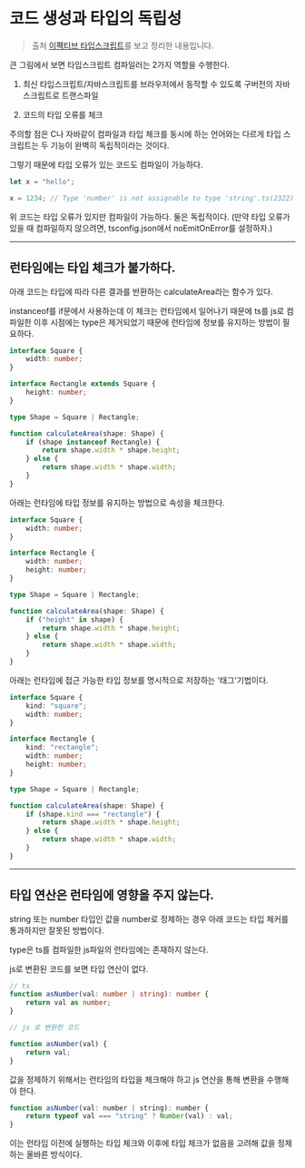 # 코드 생성과 타입의 독립성

> 출처 [이펙티브 타입스크립트](http://www.kyobobook.co.kr/product/detailViewKor.laf?mallGb=KOR&ejkGb=KOR&barcode=9788966263134)를 보고 정리한 내용입니다.

큰 그림에서 보면 타입스크립트 컴파일러는 2가지 역할을 수행한다.

1. 최신 타입스크립트/자바스크립트를 브라우저에서 동작할 수 있도록 구버전의 자바스크립트로 트랜스파일

2. 코드의 타입 오류를 체크

주의할 점은 C나 자바같이 컴파일과 타입 체크를 동시에 하는 언어와는 다르게 타입 스크립트는 두 기능이 완벽히 독립적이라는 것이다.

그렇기 때문에 타입 오류가 있는 코드도 컴파일이 가능하다.

```ts
let x = "hello";

x = 1234; // Type 'number' is not assignable to type 'string'.ts(2322)
```

위 코드는 타입 오류가 있지만 컴파일이 가능하다. 둘은 독립적이다.
(만약 타입 오류가 있을 때 컴파일하지 않으려면, tsconfig.json에서 noEmitOnError를 설정하자.)

---

## 런타임에는 타입 체크가 불가하다.

아래 코드는 타입에 따라 다른 결과를 반환하는 calculateArea라는 함수가 있다.

instanceof를 if문에서 사용하는데 이 체크는 런타임에서 일어나기 때문에 ts를 js로 컴파일한 이후 시점에는 type은 제거되었기 때문에 런타임에 정보를 유지하는 방법이 필요하다.

```ts
interface Square {
    width: number;
}

interface Rectangle extends Square {
    height: number;
}

type Shape = Square | Rectangle;

function calculateArea(shape: Shape) {
    if (shape instanceof Rectangle) {
        return shape.width * shape.height;
    } else {
        return shape.width * shape.width;
    }
}
```

아래는 런타임에 타입 정보를 유지하는 방법으로 속성을 체크한다.

```ts
interface Square {
    width: number;
}

interface Rectangle {
    width: number;
    height: number;
}

type Shape = Square | Rectangle;

function calculateArea(shape: Shape) {
    if ("height" in shape) {
        return shape.width * shape.height;
    } else {
        return shape.width * shape.width;
    }
}
```

아래는 런타임에 접근 가능한 타입 정보를 명시적으로 저장하는 '태그'기법이다.

```ts
interface Square {
    kind: "square";
    width: number;
}

interface Rectangle {
    kind: "rectangle";
    width: number;
    height: number;
}

type Shape = Square | Rectangle;

function calculateArea(shape: Shape) {
    if (shape.kind === "rectangle") {
        return shape.width * shape.height;
    } else {
        return shape.width * shape.width;
    }
}
```

---

## 타입 연산은 런타임에 영향을 주지 않는다.

string 또는 number 타입인 값을 number로 정제하는 경우 아래 코드는 타입 체커를 통과하지만 잘못된 방법이다.

type은 ts를 컴파일한 js파일의 런타임에는 존재하지 않는다.

js로 변환된 코드를 보면 타입 연산이 없다.

```ts
// ts
function asNumber(val: number | string): number {
    return val as number;
}

// js 로 변환한 코드

function asNumber(val) {
    return val;
}
```

값을 정제하기 위해서는 런타임의 타입을 체크해야 하고 js 연산을 통해 변환을 수행해야 한다.

```js
function asNumber(val: number | string): number {
    return typeof val === "string" ? Number(val) : val;
}
```

이는 런타임 이전에 실행하는 타입 체크와 이후에 타입 체크가 없음을 고려해 값을 정제하는 올바른 방식이다.
